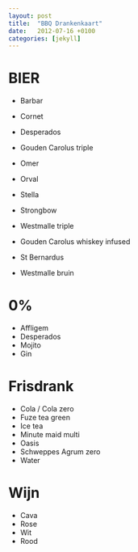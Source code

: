 ```yaml
---
layout: post
title:  "BBQ Drankenkaart"
date:   2012-07-16 +0100
categories: [jekyll]
---
```


# BIER

- Barbar
- Cornet
- Desperados
- Gouden Carolus triple
- Omer
- Orval
- Stella
- Strongbow
- Westmalle triple

- Gouden Carolus whiskey infused
- St Bernardus
- Westmalle bruin

# 0%

- Affligem
- Desperados
- Mojito
- Gin

# Frisdrank

- Cola / Cola zero
- Fuze tea green
- Ice tea
- Minute maid multi
- Oasis
- Schweppes Agrum zero
- Water

# Wijn

- Cava
- Rose
- Wit
- Rood